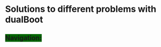 # Solutions to different problems with dualBoot

## <span style = "background-color: darkGreen">Navigation:</span>